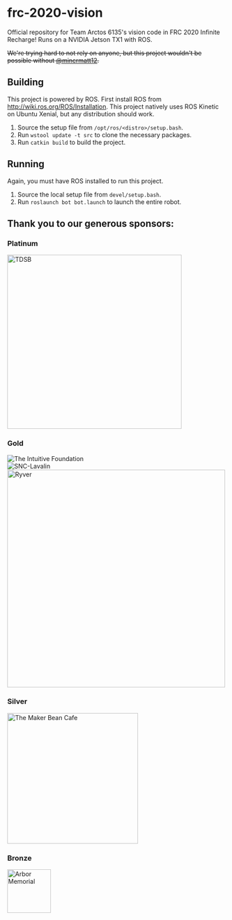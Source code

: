 # frc-2020-vision

Official repository for Team Arctos 6135's vision code in FRC 2020 Infinite Recharge! Runs on a NVIDIA Jetson TX1 with ROS.

~~We're trying hard to not rely on anyone, but this project wouldn't be possible without [@mincrmatt12](https://github.com/mincrmatt12).~~

## Building

This project is powered by ROS. First install ROS from http://wiki.ros.org/ROS/Installation.
This project natively uses ROS Kinetic on Ubuntu Xenial, but any distribution should work.

1. Source the setup file from `/opt/ros/<distro>/setup.bash`.
2. Run `wstool update -t src` to clone the necessary packages.
3. Run `catkin build` to build the project.

## Running

Again, you must have ROS installed to run this project.

1. Source the local setup file from `devel/setup.bash`.
2. Run `roslaunch bot bot.launch` to launch the entire robot.

## Thank you to our generous sponsors:
### Platinum
<img alt="TDSB" src="https://upload.wikimedia.org/wikipedia/en/thumb/6/60/Toronto_District_School_Board_Logo.svg/1200px-Toronto_District_School_Board_Logo.svg.png" height="400"/>

### Gold
<img alt="The Intuitive Foundation" src="https://images.squarespace-cdn.com/content/v1/575036b345bf2183563cd328/1564584203054-4XAQJMKZAM1FZKPP71ST/ke17ZwdGBToddI8pDm48kElPbZlriv4ByvPLLYTs3rRZw-zPPgdn4jUwVcJE1ZvWhcwhEtWJXoshNdA9f1qD7XxG-9FZQiNMT_ZdcQnlMXbFYWqAe63cqij5R0iA9W7XX4KjGb09mhyQhiOJiRgdGQ/Intuitive+Foundation+Logo.png"/>
<br/>
<img alt="SNC-Lavalin" src="https://upload.wikimedia.org/wikipedia/en/thumb/5/50/SNC-Lavalin_logo.svg/470px-SNC-Lavalin_logo.svg.png"/>
<br/>
<img alt="Ryver" src="https://ryver.com/wp-content/themes/bridge-child/images/logo-dark-2017.svg" width="500"/>

### Silver
<img alt="The Maker Bean Cafe" src="https://user-images.githubusercontent.com/32781310/52224389-eaf94480-2875-11e9-82ba-78ec58cd20cd.png" width="300">

### Bronze
<img alt="Arbor Memorial" src="https://www.cbc.ca/marketplace/content/images/Arbor_Logo.jpg" height="100"/>

